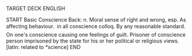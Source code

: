 TARGET DECK
ENGLISH

START
Basic
Conscience
Back: n. Moral sense of right and wrong, esp. As affecting behaviour.  in all conscience colloq. By any reasonable standard. On one's conscience causing one feelings of guilt. Prisoner of conscience person imprisoned by the state for his or her political or religious views. [latin: related to *science]
END

